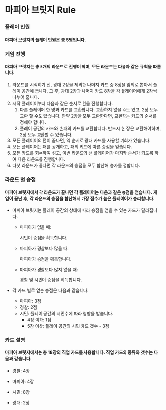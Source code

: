 # 마피아 브릿지 Rule

### 플레이 인원

#### 마피아 브릿지의 플레이 인원은 총 5명입니다.

 

### 게임 진행

#### 마피아 브릿지는 총 5개의 라운드로 진행이 되며, 모든 라운드는 다음과 같은 규칙을 따릅니다.

1. 라운드를 시작하기 전, 광대 2장을 제외한 나머지 카드 중 8장을 임의로 뽑아서 플레이 공간에 둡니다. 그 후, 광대 2장과 나머지 카드 8장을 각 플레이어에게 2장씩 나누어 줍니다.
2. 시작 플레이어부터 다음과 같은 순서로 턴을 진행합니다.
   1. 다른 플레이어 한 명과 카드를 교환합니다. 교환하지 않을 수도 있고, 2장 모두 교환 할 수도 있습니다. 만약 2장을 모두 교환한다면, 교환하는 카드의 순서를 정해야 합니다.
   2. 플레이 공간의 카드와 손패의 카드를 교환합니다. 반드시 한 장은 교환해야하며, 2장 모두 교환할 수 있습니다.
3. 모든 플레이어의 턴이 끝나면, 역 순서로 광대 카드를 사용할 기회가 있습니다.
4. 모든 플레이어는 패를 공개하고, 패의 카드에 따른 승점을 얻습니다.
5. 모든 카드를 회수하여 섞고, 이번 라운드의 선 플레이어가 마지막 순서가 되도록 하여 다음 라운드를 진행합니다.
6. 다섯 라운드가 끝나면 각 라운드의 승점을 모두 합산해 승자를 정합니다.



### 라운드 별 승점

#### 마피아 브릿지에서 각 라운드가 끝나면 각 플레이어는 다음과 같은 승점을 얻습니다. 게임이 끝난 후, 각 라운드의 승점을 합산해서 가장 점수가 높은 플레이어가 승리합니다.

* 마피아 브릿지는 플레이 공간의 상태에 따라 승점을 얻을 수 있는 카드가 달라집니다.

  * 마피아가 없을 때:

    시민이 승점을 획득합니다.

  * 마피아가 경찰보다 많을 때:

    마피아가 승점을 획득합니다.

  * 마피아가 경찰보다 많지 않을 때:

    경찰 및 시민이 승점을 획득합니다.

* 각 카드 별로 얻는 승점은 다음과 같습니다.

  * 마피아: 3점
  * 경찰: 2점
  * 시민: 플레이 공간의 시민수에 따라 영향을 받습니다.
    * 4장 이하: 1점
    * 5장 이상: 플레이 공간의 시민 카드 갯수 - 3점



### 카드 설명

#### 마피아 브릿지에서는 총 18장의 직업 카드를 사용합니다. 직업 카드의 종류와 갯수는 다음과 같습니다.

- 경찰: 4장

- 마피아: 4장

- 시민: 8장

- 광대: 2장

